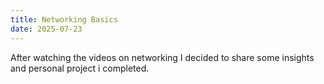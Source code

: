 ```yaml
---
title: Networking Basics
date: 2025-07-23
---
```


After watching the videos on networking I decided to share some insights and personal project i completed.
